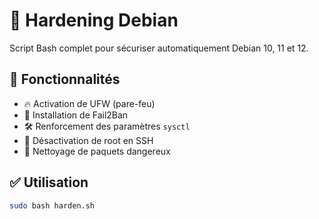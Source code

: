 # 🔐 Hardening Debian

Script Bash complet pour sécuriser automatiquement Debian 10, 11 et 12.

## 🧩 Fonctionnalités

- 🔥 Activation de UFW (pare-feu)
- 🚨 Installation de Fail2Ban
- 🛠️ Renforcement des paramètres `sysctl`
- 🔐 Désactivation de root en SSH
- 🧼 Nettoyage de paquets dangereux

## ✅ Utilisation

```bash
sudo bash harden.sh
